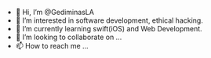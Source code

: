 - 👋 Hi, I’m @GediminasLA
- 👀 I’m interested in software development, ethical hacking.
- 🌱 I’m currently learning swift(iOS) and Web Development.
- 💞️ I’m looking to collaborate on ...
- 📫 How to reach me ...

<!---
Gli1ch/Gli1ch is a ✨ special ✨ repository because its `README.md` (this file) appears on your GitHub profile.
You can click the Preview link to take a look at your changes.
--->
